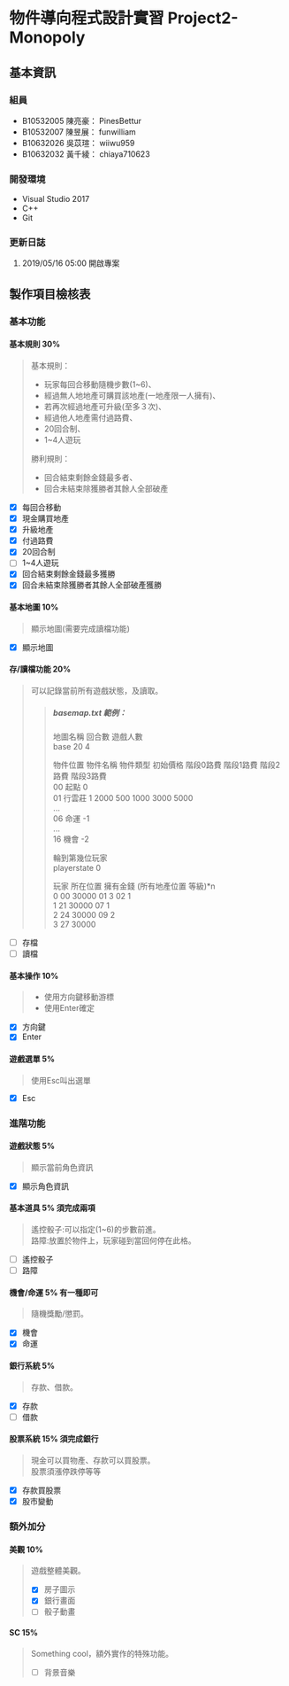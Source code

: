 # 物件導向程式設計實習 Project2-Monopoly

## 基本資訊

### 組員
* B10532005 陳亮豪： PinesBettur  
* B10532007 陳昱展： funwilliam  
* B10632026 吳苡瑄： wiiwu959  
* B10632032 黃千綾： chiaya710623

### 開發環境
* Visual Studio 2017
* C++
* Git

### 更新日誌
1. 2019/05/16 05:00 開啟專案


## 製作項目檢核表

### 基本功能

#### 基本規則 30%
> 基本規則：
> * 玩家每回合移動隨機步數(1~6)、
> * 經過無人地地產可購買該地產(一地產限一人擁有)、
> * 若再次經過地產可升級(至多３次)、
> * 經過他人地產需付過路費、
> * 20回合制、
> * 1~4人遊玩  
> 
> 勝利規則：  
> * 回合結束剩餘金錢最多者、
> * 回合未結束除獲勝者其餘人全部破產
- [x] 每回合移動
- [x] 現金購買地產
- [x] 升級地產
- [x] 付過路費
- [x] 20回合制
- [ ] 1~4人遊玩
- [x] 回合結束剩餘金錢最多獲勝
- [x] 回合未結束除獲勝者其餘人全部破產獲勝

#### 基本地圖 10%
> 顯示地圖(需要完成讀檔功能)
- [x] 顯示地圖

#### 存/讀檔功能 20%
> 可以記錄當前所有遊戲狀態，及讀取。
> > ##### basemap.txt 範例：
> > 地圖名稱 回合數 遊戲人數  
> > base 20 4  
> >   
> > 物件位置 物件名稱 物件類型 初始價格 階段0路費 階段1路費 階段2路費 階段3路費  
> > 00 起點 0  
> > 01 行雲莊 1 2000 500 1000 3000 5000  
> > ...  
> > 06 命運 -1  
> > ...  
> > 16 機會 -2  
> >   
> > 輪到第幾位玩家  
> > playerstate 0
> > 
> > 玩家 所在位置 擁有金錢 (所有地產位置 等級)*n  
> > 0 00 30000 01 3 02 1  
> > 1 21 30000 07 1  
> > 2 24 30000 09 2  
> > 3 27 30000  
- [ ] 存檔
- [ ] 讀檔

#### 基本操作 10%
> * 使用方向鍵移動游標
> * 使用Enter確定
- [x] 方向鍵
- [x] Enter

#### 遊戲選單 5%
> 使用Esc叫出選單
- [x] Esc

### 進階功能

#### 遊戲狀態 5%
>  顯示當前角色資訊
- [x] 顯示角色資訊

#### 基本道具 5% 須完成兩項
> 遙控骰子:可以指定(1~6)的步數前進。  
> 路障:放置於物件上，玩家碰到當回何停在此格。
- [ ] 遙控骰子
- [ ] 路障

#### 機會/命運 5% 有一種即可
> 隨機獎勵/懲罰。
- [x] 機會
- [x] 命運

#### 銀行系統 5%
> 存款、借款。
- [x] 存款
- [ ] 借款

#### 股票系統 15% 須完成銀行
> 現金可以買物產、存款可以買股票。  
> 股票須漲停跌停等等
- [x] 存款買股票
- [x] 股市變動

### 額外加分
#### 美觀 10%
> 遊戲整體美觀。
> - [x] 房子圖示
> - [x] 銀行畫面
> - [ ] 骰子動畫

#### SC 15%
> Something cool，額外實作的特殊功能。
> - [ ] 背景音樂
